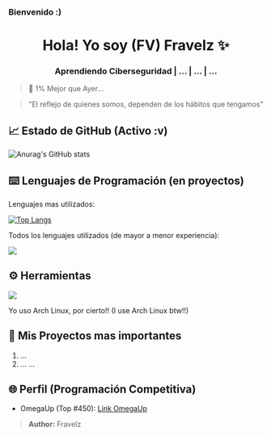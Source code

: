 <!-- Mi Perfil ***************************************** -->

### Bienvenido :)

<h1 align="center"> Hola! Yo soy (FV) Fravelz ✨ </h1>

<h3 align="center">Aprendiendo Ciberseguridad | ... | ... | ... </h3>

> 💎 1% Mejor que Ayer...

> "El reflejo de quienes somos, dependen de los hábitos que tengamos"

<!-- Mi Información ************************************ -->

## 📈 Estado de GitHub (Activo :v)

![Anurag's GitHub stats](https://github-readme-stats.vercel.app/api?username=FraVelz&show_icons=true&theme=tokyonight)

## ⌨️ Lenguajes de Programación (en proyectos)

Lenguajes mas utilizados:

[![Top Langs](https://github-readme-stats.vercel.app/api/top-langs/?username=FraVelz&layout=compact&theme=tokyonight)](https://github.com/Lagaress/github-readme-stats)

Todos los lenguajes utilizados (de mayor a menor experiencia):

<a href="https://skillicons.dev">
  <img src="https://skillicons.dev/icons?i=cpp,py,bash,flutter,html,css,js" />
</a>

## ⚙️ Herramientas

<a href="https://skillicons.dev">
  <img src="https://skillicons.dev/icons?i=arch,neovim,github,vscode,discord" />
</a>


Yo uso Arch Linux, por cierto!! (I use Arch Linux btw!!)

<!-- Mis Proyectos ************************************* -->

## 📔 Mis Proyectos mas importantes

1. ...
2. ...
...

<!-- Mi Otro Perfil ************************************ -->

## 🌐 Perfil (Programación Competitiva)

* OmegaUp (Top #450): [Link OmegaUp](https://omegaup.com/profile/fravelz)

> **Author:** Fravelz

